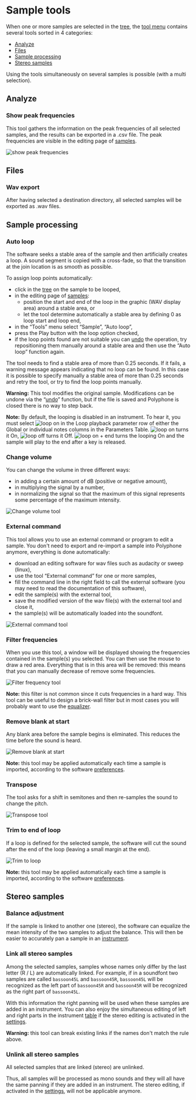 # Sample tools

When one or more samples are selected in the [tree], the [tool menu] contains
several tools sorted in 4 categories:

  - [Analyze]
  - [Files]
  - [Sample processing]
  - [Stereo samples]

Using the tools simultaneously on several samples is possible (with a multi
selection).


<a name="doc_cat_analyze"/>

## Analyze


<a name="doc_peakfrequencies"/>

### Show peak frequencies

This tool gathers the information on the peak frequencies of all selected
samples, and the results can be exported in a .csv file. The peak frequencies
are visible in the editing page of [samples][sample frequency].

![show peak frequencies]


<a name="doc_cat_files"/>

## Files


<a name="doc_wavexport"/>

### Wav export

After having selected a destination directory, all selected samples will be
exported as .wav files.


<a name="doc_cat_processing"/>

## Sample processing


<a name="doc_autoloop"/>

### Auto loop

The software seeks a stable area of the sample and then artificially creates
a loop. A sound segment is copied with a cross-fade, so that the transition at
the join location is as smooth as possible.

To assign loop points automatically:

  - click in the [tree] on the sample to be looped,
  - in the editing page of [samples]:
    - position the start and end of the loop in the graphic (WAV display area)
      around a stable area, or
    - let the tool determine automatically a stable area by defining 0 as loop
      start and loop end,
  - in the “Tools” menu select “Sample”, “Auto loop”,
  - press the Play button with the loop option checked,
  - if the loop points found are not suitable you can [undo] the operation, try
    repositioning them manually around a stable area and then use the “Auto
    loop” function again.

The tool needs to find a stable area of more than 0.25 seconds. If it fails, a
warning message appears indicating that no loop can be found. In this case it is
possible to specify manually a stable area of more than 0.25 seconds and retry
the tool, or try to find the loop points manually.

**Warning:** This tool modifies the original sample. Modifications can be undone
via the “[undo]” function, but if the file is saved and Polyphone is closed
there is no way to step back.

**Note:** By default, the looping is disabled in an instrument. To hear it, you
must select ![loop on] in the Loop playback parameter row of either the Global
or individual notes columns in the Parameters Table. ![loop on] turns it On,
![loop off] turns it Off. ![loop on + end] turns the looping On and the sample
will play to the end after a key is released.


<a name="doc_volume"/>

### Change volume

You can change the volume in three different ways:

  - in adding a certain amount of dB (positive or negative amount),
  - in multiplying the signal by a number,
  - in normalizing the signal so that the maximum of this signal represents some
    percentage of the maximum intensity.

![Change volume tool]


<a name="doc_externalcommand"/>

### External command

This tool allows you to use an external command or program to edit a sample.
You don't need to export and re-import a sample into Polyphone anymore,
everything is done automatically:

  - download an editing software for wav files such as audacity or sweep
    (linux),
  - use the tool “External command” for one or more samples,
  - fill the command line in the right field to call the external software (you
    may need to read the documentation of this software),
  - edit the sample(s) with the external tool,
  - save the modified version of the wav file(s) with the external tool and
    close it,
  - the sample(s) will be automatically loaded into the soundfont.

![External command tool]

<a name="doc_filter"/>

### Filter frequencies

When you use this tool, a window will be displayed showing the frequencies
contained in the sample(s) you selected. You can then use the mouse to draw a
red area. Everything that is in this area will be removed: this means that you
can manually decrease of remove some frequencies.

![Filter frequency tool]

**Note:** this filter is not common since it cuts frequencies in a hard way.
This tool can be useful to design a brick-wall filter but in most cases you will
probably want to use the [equalizer].


<a name="doc_removeblank"/>

### Remove blank at start

Any blank area before the sample begins is eliminated. This reduces the time
before the sound is heard.

![Remove blank at start]

**Note:** this tool may be applied automatically each time a sample is imported,
according to the software [preferences][settings general].


<a name="doc_transpose"/>

### Transpose

The tool asks for a shift in semitones and then re-samples the sound to change
the pitch.

![Transpose tool]


<a name="doc_trimloop"/>

### Trim to end of loop

If a loop is defined for the selected sample, the software will cut the sound
after the end of the loop (leaving a small margin at the end).

![Trim to loop]

**Note:** this tool may be applied automatically each time a sample is imported,
according to the software [preferences][settings general].


<a name="doc_cat_stereo"/>

## Stereo samples


<a name="doc_balance"/>

### Balance adjustment

If the sample is linked to another one (stereo), the software can equalize the
mean intensity of the two samples to adjust the balance. This will then be
easier to accurately pan a sample in an [instrument].


<a name="doc_link"/>

### Link all stereo samples

Among the selected samples, samples whose names only differ by the last letter
(R / L) are automatically linked. For example, if in a soundfont two samples are
called `bassoon45L` and `bassoon45R`, `bassoon45L` will be recognized as the
left part of `bassoon45R` and `bassoon45R` will be recognized as the right part
of `bassoon45L`.

With this information the right panning will be used when these samples are
added in an instrument. You can also enjoy the simultaneous editing of left and
right parts in the instrument [table] if the stereo editing is activated in the
[settings][settings general].

**Warning:** this tool can break existing links if the names don't match the
rule above.


<a name="doc_unlink"/>

### Unlink all stereo samples

All selected samples that are linked (stereo) are unlinked.

Thus, all samples will be processed as mono sounds and they will all have the
same panning if they are added in an instrument. The stereo editing, if
activated in the [settings][settings general], will not be applicable anymore.



[Analyze]:           #doc_cat_analyze
[Files]:             #doc_cat_files
[Sample processing]: #doc_cat_processing
[Stereo samples]:    #doc_cat_stereo

[tree]:             ../tree.md
[tool menu]:        index.md
[samples]:          ../editing-pages/sample-editor.md
[sample frequency]: ../editing-pages/sample-editor.md#doc_freq
[equalizer]:        ../editing-pages/sample-editor.md#doc_eq
[instrument]:       ../editing-pages/instrument-editor.md
[table]:            ../editing-pages/instrument-editor.md#doc_table
[undo]:             ../toolbar.md#doc_edit
[settings general]: ../../settings.md#doc_general

[show peak frequencies]: ../../images/tool_show_peak_frequencies.png
[loop on]:               ../../images/loop_on.png
[loop off]:              ../../images/loop_off.png
[loop on + end]:         ../../images/loop_on_end.png
[Change volume tool]:    ../../images/tool_change_volume.png
[External command tool]: ../../images/tool_external_command.png
[Filter frequency tool]: ../../images/tool_filter_frequencies.png
[Remove blank at start]: ../../images/remove_blank.png
[Transpose tool]:        ../../images/tool_transpose_smpl.png
[Trim to loop]:          ../../images/trim_to_loop.png
